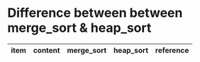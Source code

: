 # Difference between between merge_sort & heap_sort
| item | content | merge_sort | heap_sort | reference
| -- | -- | :---: | -- | --

